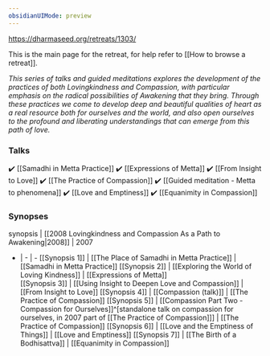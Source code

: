 ```yaml
---
obsidianUIMode: preview
---
```

https://dharmaseed.org/retreats/1303/

This is the main page for the retreat, for help refer to [[How to browse a retreat]]. 

_This series of talks and guided meditations explores the development of the practices of both Lovingkindness and Compassion, with particular emphasis on the radical possibilities of Awakening that they bring. Through these practices we come to develop deep and beautiful qualities of heart as a real resource both for ourselves and the world, and also open ourselves to the profound and liberating understandings that can emerge from this path of love._

### Talks
✔️ [[Samadhi in Metta Practice]]
✔️ [[Expressions of Metta]]
✔️ [[From Insight to Love]]
✔️ [[The Practice of Compassion]]
✔️ [[Guided meditation - Metta to phenomena]]
✔️ [[Love and Emptiness]]
✔️ [[Equanimity in Compassion]]

### Synopses
synopsis | [[2008 Lovingkindness and Compassion As a Path to Awakening\|2008]] | 2007
- | - | -
[[Synopsis 1]] | [[The Place of Samadhi in Metta Practice]] | [[Samadhi in Metta Practice]]
[[Synopsis 2]] | [[Exploring the World of Loving Kindness]] | [[Expressions of Metta]]	
[[Synopsis 3]] | [[Using Insight to Deepen Love and Compassion]] | [[From Insight to Love]]
[[Synopsis 4]] | [[Compassion (talk)]] | [[The Practice of Compassion]]	
[[Synopsis 5]] | [[Compassion Part Two - Compassion for Ourselves]]^[standalone talk on compassion for ourselves, in 2007 part of [[The Practice of Compassion]]] | [[The Practice of Compassion]]
[[Synopsis 6]] | [[Love and the Emptiness of Things]] | [[Love and Emptiness]]
[[Synopsis 7]] | [[The Birth of a Bodhisattva]] | [[Equanimity in Compassion]]